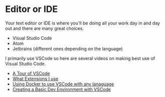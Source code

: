 # Editor or IDE

Your text editor or IDE is where you'll be doing all your work day in and day out and there are many great choices.

- Visual Studio Code
- Atom
- Jetbrains (different ones depending on the language)

I primarily use VSCode so here are several videos on making best use of Visual Studio Code.

- [A Tour of VSCode](https://www.youtube.com/watch?v=Pf54xUgWzhc)
- [What Extensions I use](https://www.youtube.com/watch?v=eftHJZwHYTQ&t=1s)
- [Using Docker to use VSCode with any lanaguage](https://www.youtube.com/watch?v=jHKevKjp9C8)
- [Creating a Basic Dev Environment with VSCode](https://www.youtube.com/watch?v=mN5UHsMNm4U)
